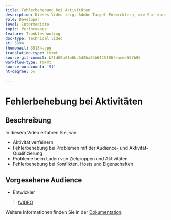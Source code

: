 ```yaml
---
title: Fehlerbehebung bei Aktivitäten
description: Dieses Video zeigt Adobe Target-Entwicklern, wie Sie eine Aktivität verfeinern, Probleme mit der Audience- und Aktivität-Qualifizierung beheben, Probleme beim Laden von Zielgruppen und Aktivitäten-Inhalten debuggen und Konflikte, Hosts und Eigenschaften beheben können.
role: Developer
level: Intermediate
topic: Performance
feature: Troubleshooting
doc-type: technical video
kt: 5394
thumbnail: 35154.jpg
translation-type: tm+mt
source-git-commit: b21d69b01e6bc6d2ba93b6425f86feacee567b06
workflow-type: tm+mt
source-wordcount: '91'
ht-degree: 5%

---
```



# Fehlerbehebung bei Aktivitäten

## Beschreibung

In diesem Video erfahren Sie, wie:

* Aktivität verfeinern
* Fehlerbehebung bei Problemen mit der Audience- und Aktivität-Qualifizierung
* Probleme beim Laden von Zielgruppen und Aktivitäten
* Fehlerbehebung bei Konflikten, Hosts und Eigenschaften

## Vorgesehene Audience

* Entwickler

>[!VIDEO](https://video.tv.adobe.com/v/35154/?quality=12)

Weitere Informationen finden Sie in der [Dokumentation](https://docs.adobe.com/content/help/en/target/using/troubleshoot/troubleshooting-target.html).
